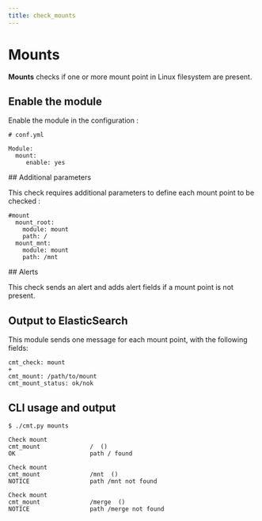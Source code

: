 ```yaml
---
title: check_mounts
---
```


# Mounts

**Mounts** checks if one or more mount point in Linux filesystem are present.

## Enable the module

Enable the module in the configuration :

    # conf.yml

	Module:
  	  mount:
  	     enable: yes

## Additional parameters

This check requires additional parameters to define each mount point to be checked :

	#mount
	  mount_root:
	    module: mount
	    path: /
	  mount_mnt:
	    module: mount
	    path: /mnt


## Alerts

This check sends an alert and adds alert fields if a mount point is not present.


## Output to ElasticSearch

This module sends one message for each mount point, with the following fields:

	cmt_check: mount
	+
	cmt_mount: /path/to/mount
	cmt_mount_status: ok/nok

## CLI usage and output

	$ ./cmt.py mounts

	Check mount 
	cmt_mount              /  () 
	OK                     path / found

	Check mount 
	cmt_mount              /mnt  () 
	NOTICE                 path /mnt not found

	Check mount 
	cmt_mount              /merge  () 
	NOTICE                 path /merge not found




